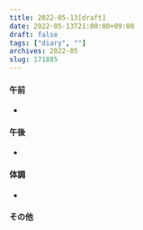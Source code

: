 ```yaml
---
title: 2022-05-13[draft]
date: 2022-05-13T21:00:00+09:00
draft: false
tags: ["diary", ""]
archives: 2022-05
slug: 171885
---
```

#### 午前
- 
#### 午後
- 
#### 体調
- 
#### その他